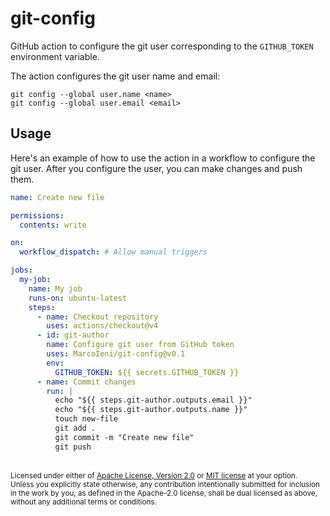 # git-config

GitHub action to configure the git user corresponding to the `GITHUB_TOKEN` environment variable.

The action configures the git user name and email:

```
git config --global user.name <name>
git config --global user.email <email>
```

## Usage

Here's an example of how to use the action in a workflow to configure the git user.
After you configure the user, you can make changes and push them.

```yaml
name: Create new file

permissions:
  contents: write

on:
  workflow_dispatch: # Allow manual triggers

jobs:
  my-job:
    name: My job
    runs-on: ubuntu-latest
    steps:
      - name: Checkout repository
        uses: actions/checkout@v4
      - id: git-author
        name: Configure git user from GitHub token
        uses: MarcoIeni/git-config@v0.1
        env:
          GITHUB_TOKEN: ${{ secrets.GITHUB_TOKEN }}
      - name: Commit changes
        run: |
          echo "${{ steps.git-author.outputs.email }}"
          echo "${{ steps.git-author.outputs.name }}"
          touch new-file
          git add .
          git commit -m "Create new file"
          git push
```

<br>

<sup>
Licensed under either of <a href="LICENSE-APACHE">Apache License, Version 2.0</a>
or <a href="LICENSE-MIT">MIT license</a> at your option.
</sup>

<br>

<sub>
Unless you explicitly state otherwise, any contribution intentionally submitted
for inclusion in the work by you, as defined in the Apache-2.0 license, shall be
dual licensed as above, without any additional terms or conditions.
</sub>
